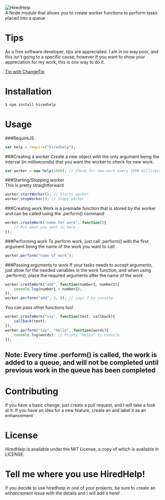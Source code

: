 ![HiredHelp](http://i58.tinypic.com/2ez19g7.jpg)  
A Node module that allows you to create worker functions to perform tasks placed into a queue

Tips
====
As a free software developer, tips are appreciated. I am in no way poor, and this isn't going to a specific cause, however if you want to show your appreciation for my work, this is one way to do it.

[Tip with ChangeTip](http://arm1stice.tip.me)

Installation
============
```bash  
$ npm install hiredhelp
```

Usage
=====
###RequireJS
```js
var help = require("hiredhelp");
```  
###Creating a worker
Create a new object with the only argument being the interval (in milliseconds) that you want the worker to check for new work.
```js
var worker = new help(1000); // Check for new work every 1000 milliseconds
```  
###Starting/Stopping worker  
This is pretty straightforward
```js
worker.startWorker(); // Starts worker
worker.stopWorker(); // Stops worker
```
###Creating work
Work is a premade function that is stored by the worker and can be called using the .perform() command
```js
worker.createWork("name for work", function(){
    // Put what you want in here
});
```
###Performing work
To perform work, just call .perform() with the first argument being the name of the work you want to call
```js
worker.perform("name of work");
```
###Passing arguments to work
If your tasks needs to accept arguments, just allow for the needed variables in the work function, and when using .perform(), place the required arguments after the name of the work
```js
worker.createWork("add", function(number1, number2){
    console.log(number1 + number2);
});
worker.perform("add", 3, 4); // Logs 7 to console
```
You can pass other functions too! 
```js
worker.createWork("say", function(text, callback){
    callback(text);
});
worker.perform("say", "Hello", function(words){
    console.log(words); // Prints "Hello" to console
});
```
Note: Every time .perform() is called, the work is added to a queue, and will not be completed until previous work in the queue has been completed
--------------------------------------------------------------------------------------------------------------------------------------------------

Contributing
============
If you have a basic change, just create a pull request, and I will take a look at it.
If you have an idea for a new feature, create an and label it as an enhancement

License
=======
HiredHelp is available under the MIT License, a copy of which is available in LICENSE.

Tell me where you use HiredHelp!
================================
If you decide to use hiredhelp in one of your projects, be sure to create an enhancement issue with the details and I will add it here!




